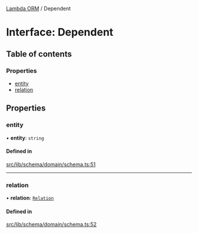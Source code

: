 [Lambda ORM](../README.md) / Dependent

# Interface: Dependent

## Table of contents

### Properties

- [entity](Dependent.md#entity)
- [relation](Dependent.md#relation)

## Properties

### entity

• **entity**: `string`

#### Defined in

[src/lib/schema/domain/schema.ts:51](https://github.com/lambda-orm/lambdaorm-base/blob/4ecf84b/src/lib/schema/domain/schema.ts#L51)

___

### relation

• **relation**: [`Relation`](Relation.md)

#### Defined in

[src/lib/schema/domain/schema.ts:52](https://github.com/lambda-orm/lambdaorm-base/blob/4ecf84b/src/lib/schema/domain/schema.ts#L52)
